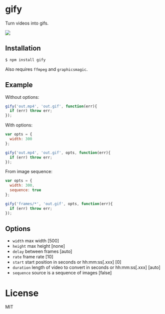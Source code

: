 
# gify

  Turn videos into gifs.

  ![](http://i.cloudup.com/0lDQXlLZNS.gif)

## Installation

```
$ npm install gify
```

  Also requires `ffmpeg` and `graphicsmagic`.

## Example

  Without options:

```js
gify('out.mp4', 'out.gif', function(err){
  if (err) throw err;
});
```

  With options:

```js
var opts = {
  width: 300
};

gify('out.mp4', 'out.gif', opts, function(err){
  if (err) throw err;
});
```

  From image sequence:

```js
var opts = {
  width: 300,
  sequence: true
};

gify('frames/*', 'out.gif', opts, function(err){
  if (err) throw err;
});
```

## Options

 - `width` max width [500]
 - `height` max height [none]
 - `delay` between frames [auto]
 - `rate` frame rate [10]
 - `start` start position in seconds or hh:mm:ss[.xxx] [0]
 - `duration` length of video to convert in seconds or hh:mm:ss[.xxx] [auto]
 - `sequence` source is a sequence of images [false]

# License

  MIT